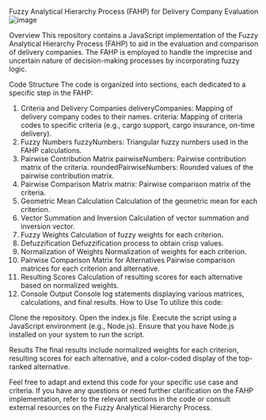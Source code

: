 Fuzzy Analytical Hierarchy Process (FAHP) for Delivery Company Evaluation
![image](https://github.com/VladyslavMilievNotAbot/fuzzy-analytical-hierarchy-process/assets/84059723/46c0b8a9-55bc-41a1-879c-bddc8dd5651c)

Overview
This repository contains a JavaScript implementation of the Fuzzy Analytical Hierarchy Process (FAHP) to aid in the evaluation and comparison of delivery companies. The FAHP is employed to handle the imprecise and uncertain nature of decision-making processes by incorporating fuzzy logic.

Code Structure
The code is organized into sections, each dedicated to a specific step in the FAHP:

1. Criteria and Delivery Companies
deliveryCompanies: Mapping of delivery company codes to their names.
criteria: Mapping of criteria codes to specific criteria (e.g., cargo support, cargo insurance, on-time delivery).
2. Fuzzy Numbers
fuzzyNumbers: Triangular fuzzy numbers used in the FAHP calculations.
3. Pairwise Contribution Matrix
pairwiseNumbers: Pairwise contribution matrix of the criteria.
roundedPairwiseNumbers: Rounded values of the pairwise contribution matrix.
4. Pairwise Comparison Matrix
matrix: Pairwise comparison matrix of the criteria.
5. Geometric Mean Calculation
Calculation of the geometric mean for each criterion.
6. Vector Summation and Inversion
Calculation of vector summation and inversion vector.
7. Fuzzy Weights
Calculation of fuzzy weights for each criterion.
8. Defuzzification
Defuzzification process to obtain crisp values.
9. Normalization of Weights
Normalization of weights for each criterion.
10. Pairwise Comparison Matrix for Alternatives
Pairwise comparison matrices for each criterion and alternative.
11. Resulting Scores
Calculation of resulting scores for each alternative based on normalized weights.
12. Console Output
Console log statements displaying various matrices, calculations, and final results.
How to Use
To utilize this code:

Clone the repository.
Open the index.js file.
Execute the script using a JavaScript environment (e.g., Node.js).
Ensure that you have Node.js installed on your system to run the script.

Results
The final results include normalized weights for each criterion, resulting scores for each alternative, and a color-coded display of the top-ranked alternative.

Feel free to adapt and extend this code for your specific use case and criteria. If you have any questions or need further clarification on the FAHP implementation, refer to the relevant sections in the code or consult external resources on the Fuzzy Analytical Hierarchy Process.
